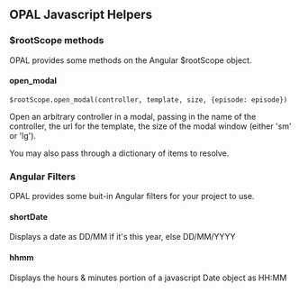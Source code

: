 ## OPAL Javascript Helpers

### $rootScope methods

OPAL provides some methods on the Angular $rootScope object.

#### open_modal

    $rootScope.open_modal(controller, template, size, {episode: episode})

Open an arbitrary controller in a modal, passing in the name of the controller,
the url for the template, the size of the modal window (either 'sm' or 'lg').

You may also pass through a dictionary of items to resolve.

### Angular Filters

OPAL provides some buit-in Angular filters for your project to use.

#### shortDate

Displays a date as DD/MM if it's this year, else DD/MM/YYYY

#### hhmm 

Displays the hours & minutes portion of a javascript Date object as HH:MM

